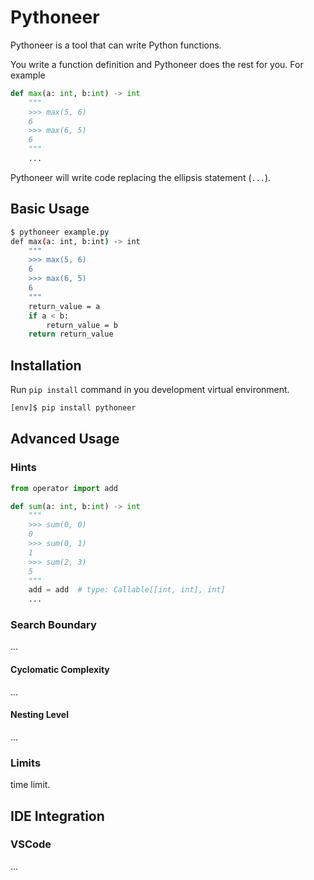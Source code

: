 # Pythoneer

Pythoneer is a tool that can write Python functions.

You write a function definition and Pythoneer does the rest for you. For example

```python
def max(a: int, b:int) -> int
    """
    >>> max(5, 6)
    6
    >>> max(6, 5)
    6
    """
    ...
```

Pythoneer will write code replacing the ellipsis statement (`...`).

## Basic Usage

```bash
$ pythoneer example.py
def max(a: int, b:int) -> int
    """
    >>> max(5, 6)
    6
    >>> max(6, 5)
    6
    """
    return_value = a
    if a < b:
        return_value = b
    return return_value
```

## Installation

Run `pip install` command in you development virtual environment.

```bash
[env]$ pip install pythoneer
```

## Advanced Usage

### Hints

```python
from operator import add

def sum(a: int, b:int) -> int
    """
    >>> sum(0, 0)
    0
    >>> sum(0, 1)
    1
    >>> sum(2, 3)
    5
    """
    add = add  # type: Callable[[int, int], int]
    ...
```

### Search Boundary

...

#### Cyclomatic Complexity

...

#### Nesting Level

...

### Limits

time limit.

## IDE Integration

### VSCode

...
